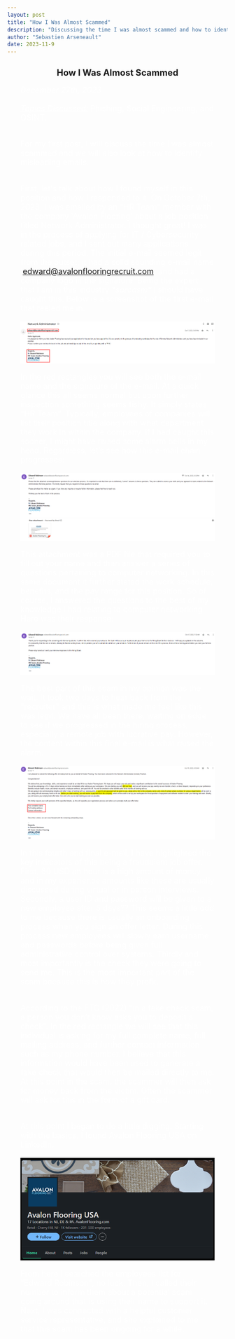 ```yaml
---
layout: post
title: "How I Was Almost Scammed"
description: "Discussing the time I was almost scammed and how to identify misleading emails."
author: "Sebastien Arseneault"
date: 2023-11-9
---
```


<style>
  .indented-text {
    margin-left: 30px;
    margin-right: 30px;
    font-size: 18px;
    color: white;
  }

  .underline {
    text-decoration: underline;
  }

  .post-image-container {
    text-align: center; /* Center the image within its container */
    margin-top: 20px; /* Add margin at the top for space */
    margin-bottom: 20px; /* Add margin at the bottom for space */
  }

  .post-image {
    max-width: 100%; /* Ensure the image doesn't exceed its container width */
    height: auto; /* Maintain aspect ratio */
    display: block; /* Center the image within its container */
    margin: 0 auto; /* Add margin to center the image */
    object-fit: cover; /* Maintain aspect ratio and cover the container */
  }

  @media (max-width: 600px) {
    .indented-text {
      margin-right: 10px; /* Adjust the right margin for smaller screens */
    }
  }
</style>

<h2 style="text-align: center; font-size: 20px;">How I Was Almost Scammed</h2>

<div class="indented-text">
  <i>December 27th, 2023</i><br><br>
  <i class="underline">Topics Discussed:</i> Phishing, Social Engineering, and OSINT.<br><br>
  
  For my first post, I will discuss the time I was almost scammed and we will also look at how to identify misleading emails.<br><br>
  
First, let's talk about how I found myself in this position and how I responded to it. On October 7th, 2023, I was emailed by an "HR Team" member with the company 'Avalon Flooring' about a job position titled Network Administrator. I thought great! I was in the process of applying for IT / Cybersecurity related jobs, and I sent out many applications during this period. The initial e-mail seemed legit from the outset; it had a solid sounding e-mail name 'edward@avalonflooringrecruit.com' and had a company logo in the signature. Being the expert that I am in this industry <em>&#42;sarcasm&#42;</em> I should have caught this. Below is a screenshot of the first e-mail that reeled me in. 
  
  <div class="post-image-container">
    <img class="post-image" src="/assets/posts/scam-one.png" alt="first screenshot of scam">
  </div>

In the red rectangles you will see both the e-mail name and the signature of the e-mail. At a quick glance this all seems normal but upon further inspection something seems fishy. It simply states "HR Team". Typically, employees of companies will list their position title along with what department they work in within the company. If I had caught this sooner, I might have raised some alarm bells in my head. Regardless, let’s see how this e-mail chain progresses:

   <div class="post-image-container">
    <img class="post-image" src="/assets/posts/scam-two.png" alt="second screenshot of scam">
  </div>

This attachment was a PDF file that required you to fill out your name and then answer a series of questions pertaining to computer networking. In this same document it further stated the work schedule, benefits, and the pay range for this position. So of course, I answered the questions to the best of my knowledge I had relating to computer networking. Here was their response:

 <div class="post-image-container">
    <img class="post-image" src="/assets/posts/scam-three.png" alt="third screenshot of scam">
  </div>

The best part of this scam in my opinion was the wait. It took two days to hear back from the "recruiter" and this is what made me feel like this was legit. We have all been there, waiting on edge to see if we progressed in the hiring process, especially a remote job with lucrative pay. However, the content within this final e-mail is what raised the alarm.

<div class="post-image-container">
    <img class="post-image" src="/assets/posts/scam-four.png" alt="fourth screenshot of scam">
  </div>

In this fourth and final e-mail, I have highlighted the key indicators of this being a fraudulent job offer. First, 60 USD an hour is a high amount of money and in my experience amounts like these are usually discussed during virtual or in person interviews. Secondly, a user ID and password will be given to a new employee after 5 days?? This seems a little odd to me because there is usually an onboarding process when you sign an offer letter. During this process new employees will slowly earn username and passwords before being given full administrative control over systems. Thirdly and most importantly is the check they were going to send me. This is the most important part of the scam because this is how they profit. <br><br>

According to the FTC (2022) "in a fake check scam, a person you don’t know asks you to deposit a check". In the red rectangle we will see that this individual is asking for my full complete name, full mailing address, and further contact information such as my phone number. I believe that this information would have been used to generate a fake check that would then be mailed directly to me. At this point in the scam, the scammer will then ask for money back from the victim. Often the scammer will ask for this in the form of a gift card. <br><br>

At this point I began to do a little digging. Starting with the basics, I found Avalon Flooring USA on LinkedIn.

<div class="post-image-container">
    <img class="post-image" src="/assets/posts/avalon-flooring.png" alt="Avalon Flooring">
  </div>
  
From here I searched the employees list for “Edward Robinson", no luck. Then, I called their number to inform them about a potential scam going around that is using their name to support it. Next, I was connected with a helpful customer service representative, and she explained to me that this scam has been ongoing for a while.
  
</div>
